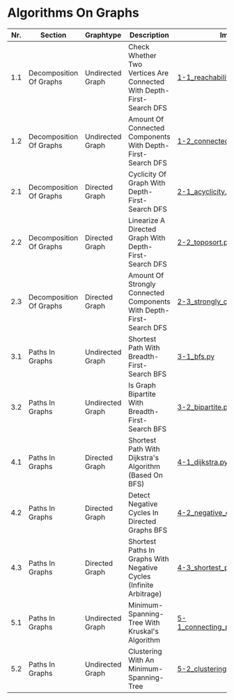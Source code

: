 # **Algorithms On Graphs** 

| Nr. | Section | Graphtype | Description | Implementation In Python |
| --- | --- | --- | --- | --- |
| 1.1 | Decomposition Of Graphs | Undirected Graph | Check Whether Two Vertices Are Connected With Depth-First-Search DFS | [1-1_reachability.py](1-1_reachability.py) |
| 1.2 | Decomposition Of Graphs | Undirected Graph | Amount Of Connected Components With Depth-First-Search DFS | [1-2_connected_components.py](1-2_connected_components.py) |
| 2.1 | Decomposition Of Graphs | Directed Graph | Cyclicity Of Graph With Depth-First-Search DFS | [2-1_acyclicity.py](2-1_acyclicity.py) |
| 2.2 | Decomposition Of Graphs | Directed Graph | Linearize A Directed Graph With Depth-First-Search DFS| [2-2_toposort.py](2-2_toposort.py) |
| 2.3 | Decomposition Of Graphs | Directed Graph | Amount Of Strongly Connected Components With Depth-First-Search DFS | [2-3_strongly_connected.py](2-3_strongly_connected.py) |
| 3.1 | Paths In Graphs | Undirected Graph | Shortest Path With Breadth-First-Search BFS | [3-1_bfs.py](3-1_bfs.py) |
| 3.2 | Paths In Graphs | Undirected Graph | Is Graph Bipartite With Breadth-First-Search BFS | [3-2_bipartite.py](3-2_bipartite.py) |
| 4.1 | Paths In Graphs | Directed Graph | Shortest Path With Dijkstra's Algorithm (Based On BFS) | [4-1_dijkstra.py.py](4-1_dijkstra.py.py) |
| 4.2 | Paths In Graphs | Directed Graph | Detect Negative Cycles In Directed Graphs BFS | [4-2_negative_cycle.py](4-2_negative_cycle.py) |
| 4.3 | Paths In Graphs | Directed Graph | Shortest Paths In Graphs With Negative Cycles (Infinite Arbitrage) | [4-3_shortest_paths.py](4-3_shortest_paths.py) |
| 5.1 | Paths In Graphs | Undirected Graph | Minimum-Spanning-Tree With Kruskal's Algorithm| [5-1_connecting_points_via_minimum_spanning_tree.py](5-1_connecting_points_via_minimum_spanning_tree.py) |
| 5.2 | Paths In Graphs | Undirected Graph | Clustering With An Minimum-Spanning-Tree| [5-2_clustering.py](5-2_clustering.py) |
